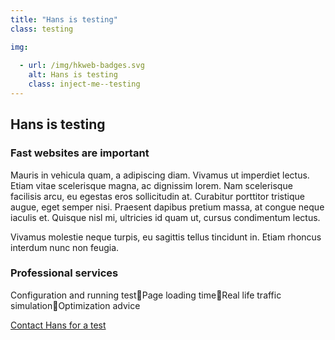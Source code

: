 ```yaml
---
title: "Hans is testing"
class: testing

img:
 
  - url: /img/hkweb-badges.svg
    alt: Hans is testing
    class: inject-me--testing
---
```


## Hans is testing

### Fast websites are important

Mauris in vehicula quam, a adipiscing diam. Vivamus ut imperdiet lectus. Etiam vitae scelerisque magna, ac dignissim lorem. Nam scelerisque facilisis arcu, eu egestas eros sollicitudin at. Curabitur porttitor tristique augue, eget semper nisi. Praesent dapibus pretium massa, at congue neque iaculis et. Quisque nisl mi, ultricies id quam ut, cursus condimentum lectus.

Vivamus molestie neque turpis, eu sagittis tellus tincidunt in. Etiam rhoncus interdum nunc non feugia.

### Professional services

Configuration and running testPage loading timeReal life traffic simulationOptimization advice

[Contact Hans for a test](#contact)
